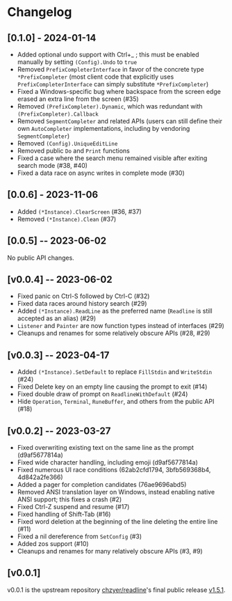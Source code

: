 # Changelog

## [0.1.0] - 2024-01-14

* Added optional undo support with Ctrl+_ ; this must be enabled manually by setting `(Config).Undo` to `true`
* Removed `PrefixCompleterInterface` in favor of the concrete type `*PrefixCompleter` (most client code that explicitly uses `PrefixCompleterInterface` can simply substitute `*PrefixCompleter`)
* Fixed a Windows-specific bug where backspace from the screen edge erased an extra line from the screen (#35)
* Removed `(PrefixCompleter).Dynamic`, which was redundant with `(PrefixCompleter).Callback`
* Removed `SegmentCompleter` and related APIs (users can still define their own `AutoCompleter` implementations, including by vendoring `SegmentCompleter`)
* Removed `(Config).UniqueEditLine`
* Removed public `Do` and `Print` functions
* Fixed a case where the search menu remained visible after exiting search mode (#38, #40)
* Fixed a data race on async writes in complete mode (#30)

## [0.0.6] - 2023-11-06

* Added `(*Instance).ClearScreen` (#36, #37)
* Removed `(*Instance).Clean` (#37)

## [0.0.5] -- 2023-06-02

No public API changes.

## [v0.0.4] -- 2023-06-02

* Fixed panic on Ctrl-S followed by Ctrl-C (#32)
* Fixed data races around history search (#29)
* Added `(*Instance).ReadLine` as the preferred name (`Readline` is still accepted as an alias) (#29)
* `Listener` and `Painter` are now function types instead of interfaces (#29)
* Cleanups and renames for some relatively obscure APIs (#28, #29)

## [v0.0.3] -- 2023-04-17

* Added `(*Instance).SetDefault` to replace `FillStdin` and `WriteStdin` (#24)
* Fixed Delete key on an empty line causing the prompt to exit (#14)
* Fixed double draw of prompt on `ReadlineWithDefault` (#24)
* Hide `Operation`, `Terminal`, `RuneBuffer`, and others from the public API (#18)

## [v0.0.2] -- 2023-03-27

* Fixed overwriting existing text on the same line as the prompt (d9af5677814a)
* Fixed wide character handling, including emoji (d9af5677814a)
* Fixed numerous UI race conditions (62ab2cfd1794, 3bfb569368b4, 4d842a2fe366)
* Added a pager for completion candidates (76ae9696abd5)
* Removed ANSI translation layer on Windows, instead enabling native ANSI support; this fixes a crash (#2)
* Fixed Ctrl-Z suspend and resume (#17)
* Fixed handling of Shift-Tab (#16)
* Fixed word deletion at the beginning of the line deleting the entire line (#11)
* Fixed a nil dereference from `SetConfig` (#3)
* Added zos support (#10)
* Cleanups and renames for many relatively obscure APIs (#3, #9)

## [v0.0.1]

v0.0.1 is the upstream repository [chzyer/readline](https://github.com/chzyer/readline/)'s final public release [v1.5.1](https://github.com/chzyer/readline/releases/tag/v1.5.1).
